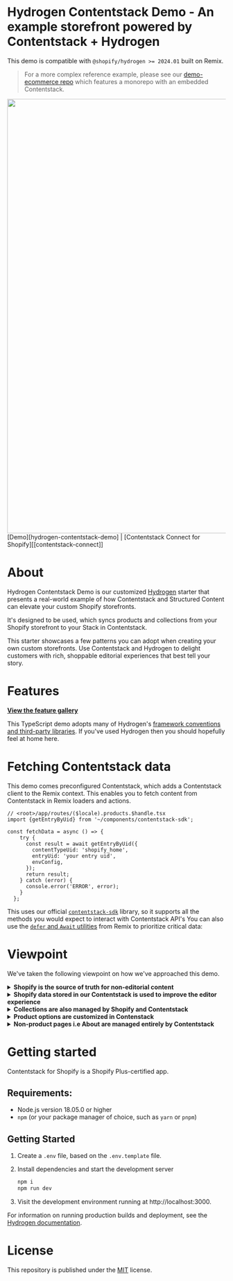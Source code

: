 # Hydrogen Contentstack Demo - An example storefront powered by Contentstack + Hydrogen

This demo is compatible with `@shopify/hydrogen >= 2024.01` built on Remix.

> For a more complex reference example, please see our [demo-ecommerce repo](https://github.com/contentstack/shopify-contentstack-app) which features a monorepo with an embedded Contentstack.
<img src="https://cdn.shopify.com/oxygen-v2/29150/15868/32733/347547/build/_assets/banner-ZAZUZJHV.svg" width="1000" />
[Demo][hydrogen-contentstack-demo] | [Contentstack Connect for Shopify][[contentstack-connect]]

# About

Hydrogen Contentstack Demo is our customized [Hydrogen][hydrogen-github] starter that presents a real-world example of how Contentstack and Structured Content can elevate your custom Shopify storefronts.

It's designed to be used, which syncs products and collections from your Shopify storefront to your Stack in Contentstack.

This starter showcases a few patterns you can adopt when creating your own custom storefronts. Use Contentstack and Hydrogen to delight customers with rich, shoppable editorial experiences that best tell your story.

# Features

**[View the feature gallery][about]**

This TypeScript demo adopts many of Hydrogen's [framework conventions and third-party libraries][hydrogen-framework]. If you've used Hydrogen then you should hopefully feel at home here.

# Fetching Contentstack data

This demo comes preconfigured Contentstack, which adds a Contentstack client to the Remix context. This enables you to fetch content from Contentstack in Remix loaders and actions.
```tsx
// <root>/app/routes/($locale).products.$handle.tsx
import {getEntryByUid} from '~/components/contentstack-sdk';

const fetchData = async () => {
    try {
      const result = await getEntryByUid({
        contentTypeUid: 'shopify_home',
        entryUid: 'your entry uid',
        envConfig,
      });
      return result;
    } catch (error) {
      console.error('ERROR', error);
    }
  };
```
This uses our official [`contentstack-sdk`][contentstack-sdk] library, so it supports all the methods you would expect to interact with Contentstack API's
You can also use the [`defer` and `Await` utilities](https://remix.run/docs/en/1.15.0/guides/streaming#using-defer) from Remix to prioritize critical data:

# Viewpoint

We've taken the following viewpoint on how we've approached this demo.

<details>
<summary><strong>Shopify is the source of truth for non-editorial content</strong></summary>

- For products, this includes titles, handles, product options and metaFields.
- For collections, this includes titles, products associated to it and collection images.

</details>

<details>
<summary><strong>Shopify data stored in our Contentstack is used to improve the editor experience</strong></summary>

- This allows us to display things like product status, prices and even inventory levels.
- Our application always fetches from Shopify's Storefront API at runtime to ensure we have the freshest data possible, especially important when dealing with fast-moving inventory.

</details>

<details>
<summary><strong>Collections are also managed by Shopify and Contentstack</strong></summary>

- Shopify is used to handle collection rules and sort orders.
- In Contentstack also, you can create Collection entries and which will get created inside Shopify using webhooks.

</details>

<details>
<summary><strong>Product options are customized in Contenstack</strong></summary>

- Data added to specific product options is done in Contentstack entries.
- For the extra fields inside Contentstack gets updated in Shopify in MetaField.

</details>

<details>
<summary><strong>Non-product pages i.e About are managed entirely by Contentstack</strong></summary>

- Shopify pages and blog posts (associated with the Online Store) channel aren't used in this demo. A dedicated `page` content type in Contentstack has been created for this purpose.

</details>

# Getting started
Contentstack for Shopify is a Shopify Plus-certified app.

## Requirements:

- Node.js version 18.05.0 or higher
- `npm` (or your package manager of choice, such as `yarn` or `pnpm`)

## Getting Started

1.  Create a `.env` file, based on the `.env.template` file.

2.  Install dependencies and start the development server

    ```bash
    npm i
    npm run dev
    ```

3.  Visit the development environment running at http://localhost:3000.

For information on running production builds and deployment, see the [Hydrogen documentation][hydrogen-framework].

# License

This repository is published under the [MIT][license] license.

[about]: https://01hq4sm3tp6r1g3yas5q5h3qq1-6f2958b70f5894a4ad6d.myshopify.dev/about
[hydrogen-contentstack-demo]: https://01hq4sm3tp6r1g3yas5q5h3qq1-6f2958b70f5894a4ad6d.myshopify.dev/
[hydrogen-github]: https://github.com/contentstack/hydrogen-contentstack-demo
[hydrogen-framework]: https://shopify.dev/docs/custom-storefronts/hydrogen
[license]: https://github.com/sanity-io/sanity/blob/next/LICENSE
[contentstack-connect]: https://www.contentstack.com/docs
[contentstack-sdk]: https://www.contentstack.com/docs/developers/sdks/content-delivery-sdk/javascript-browser/reference
